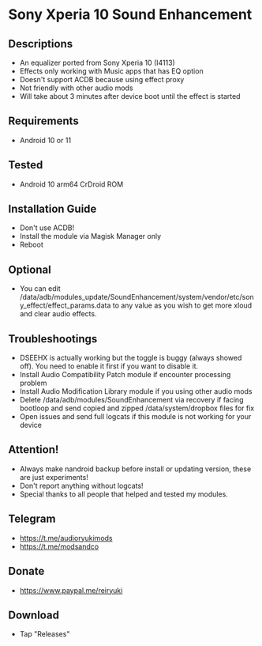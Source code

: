 # Sony Xperia 10 Sound Enhancement

## Descriptions
- An equalizer ported from Sony Xperia 10 (I4113)
- Effects only working with Music apps that has EQ option
- Doesn't support ACDB because using effect proxy
- Not friendly with other audio mods
- Will take about 3 minutes after device boot until the effect is started

## Requirements
- Android 10 or 11

## Tested
- Android 10 arm64 CrDroid ROM

## Installation Guide
- Don't use ACDB!
- Install the module via Magisk Manager only
- Reboot

## Optional
- You can edit /data/adb/modules_update/SoundEnhancement/system/vendor/etc/sony_effect/effect_params.data to any value as you wish to get more xloud and clear audio effects. 

## Troubleshootings
- DSEEHX is actually working but the toggle is buggy (always showed off). You need to enable it first if you want to disable it.
- Install Audio Compatibility Patch module if encounter processing problem
- Install Audio Modification Library module if you using other audio mods
- Delete /data/adb/modules/SoundEnhancement via recovery if facing bootloop and send copied and zipped /data/system/dropbox files for fix
- Open issues and send full logcats if this module is not working for your device

## Attention!
- Always make nandroid backup before install or updating version, these are just experiments!
- Don't report anything without logcats!
- Special thanks to all people that helped and tested my modules.

## Telegram
- https://t.me/audioryukimods
- https://t.me/modsandco

## Donate
- https://www.paypal.me/reiryuki

## Download
- Tap "Releases"
